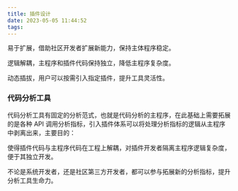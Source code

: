 ```yaml
---
title: 插件设计
date: 2023-05-05 11:44:52
tags:
---
```

 
易于扩展，借助社区开发者扩展新能力，保持主体程序稳定。

逻辑解耦，主程序和插件代码保持独立，降低主程序复杂度。

动态插拔，用户可以按需引入指定插件，提升工具灵活性。



### 代码分析工具
代码分析工具有固定的分析范式，也就是代码分析的主程序，在此基础上需要拓展的是各种 API 调用分析指标，引入插件体系可以将处理分析指标的逻辑从主程序中剥离出来，主要目的：

使得插件代码与主程序代码在工程上解耦，对插件开发者隔离主程序逻辑复杂度，便于其独立开发。

不论是系统开发者，还是社区第三方开发者，都可以参与拓展新的分析指标，提升分析工具生命力。

